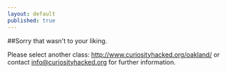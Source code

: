 ```yaml
---
layout: default
published: true
---
```


##Sorry that wasn't to your liking. 

Please select another class: http://www.curiosityhacked.org/oakland/
or contact info@curiosityhacked.org for further information.
